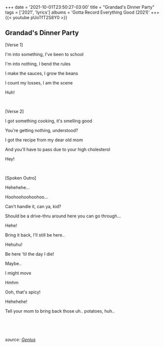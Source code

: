 +++
date = '2021-10-01T23:50:27-03:00'
title = "Grandad's Dinner Party"
tags = ['2021', 'lyrics']
albums = 'Gotta Record Everything Good (2021)'
+++
{{< youtube pUoTfT2S8Y0 >}}

## Grandad's Dinner Party

[Verse 1]

I'm into something, I've been to school

I'm into nothing, I bend the rules

I make the sauces, I grow the beans

I count my losses, I am the scene

Huh!

&nbsp;

[Verse 2]

I got something cooking, it's smelling good

You're getting nothing, understood?

I got the recipe from my dear old mom

And you'll have to pass due to your high cholesterol

Hey!

&nbsp;

[Spoken Outro]

Hehehehe…

Hoohoohoohoohoo…

Can't handle it, can ya, kid?

Should be a drive-thru around here you can go through…

Hehe!

Bring it back, I'll still be here..

Hеhuhu!

Be here 'til thе day I die!

Maybe..

I might move

Hmhm

Ooh, that's spicy!

Hehehehe!

Tell your mom to bring back those uh.. potatoes, huh..

&nbsp;

&nbsp;

_source: [Genius](https://genius.com/artists/First-of-october)_
